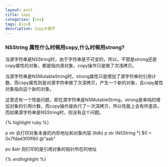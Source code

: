 ```yaml
---
layout: post
title: Copy
categories: [ios]
tags: [ios]
description: Copy关键字
---
```


<h3>NSString 属性什么时候用copy,什么时候用strong?</h3>

<p>
当源字符串是NSString时，由于字符串是不可变的，所以，不管是strong还是copy属性的对象，都是指向源对象，copy操作只是做了次浅拷贝。
</p>
<p>
当源字符串是NSMutableString时，strong属性只是增加了源字符串的引用计数，而copy属性则是对源字符串做了次深拷贝，产生一个新的对象，且copy属性对象指向这个新的对象。
</p>
<p>
这里还有一个性能问题，即在源字符串是NSMutableString，strong是单纯的增加对象的引用计数，而copy操作是执行了一次深拷贝，所以性能上会有所差异。而如果源字符串是NSString时，则没有这个问题。
</p>

{% highlight ruby %}

p str 会打印对象本身的内存地址和对象内容
(lldb) p str
(NSString *) $0 = 0x7fdad3f0ff60 @"aab"

po &str 则打印的是引用对象的指针所在的地址

{% endhighlight %}



